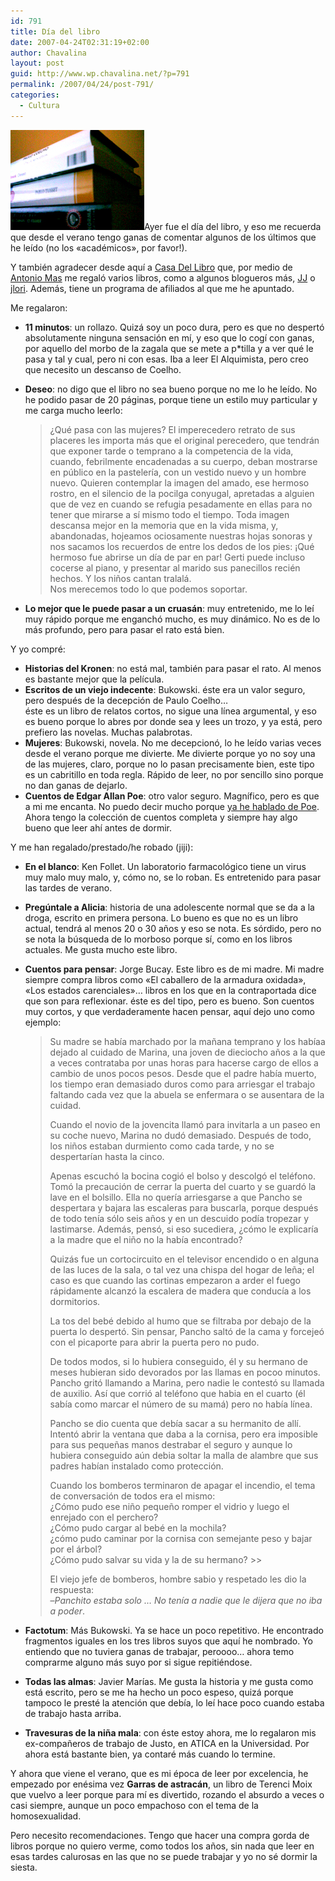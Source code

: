 ```yaml
---
id: 791
title: Día del libro
date: 2007-04-24T02:31:19+02:00
author: Chavalina
layout: post
guid: http://www.wp.chavalina.net/?p=791
permalink: /2007/04/24/post-791/
categories:
  - Cultura
---
```

<img class="imgizqda" src="/imagenes/fotos/dia-del-libro-07.jpg" alt="Casa Del Libro me regaló estos cuatro hace un par de meses" />Ayer fue el día del libro, y eso me recuerda que desde el verano tengo ganas de comentar algunos de los últimos que he leído (no los «académicos», por favor!).

Y también agradecer desde aquí a [Casa Del Libro](http://www.casadellibro.com/homeAfiliado?ca=1467) que, por medio de [Antonio Mas](http://trabajarsinconexion.com/) me regaló varios libros, como a algunos blogueros más, [JJ](http://atalaya.blogalia.com/historias/45981) o [jlori](http://www.ecuaderno.com/2006/12/07/diccionario-combinatorio-practico-del-espanol-contemporaneo/). Además, tiene un programa de afiliados al que me he apuntado.

Me regalaron:

  * **11 minutos**: un rollazo. Quizá soy un poco dura, pero es que no despertó absolutamente ninguna sensación en mí, y eso que lo cogí con ganas, por aquello del morbo de la zagala que se mete a p*tilla y a ver qué le pasa y tal y cual, pero ni con esas. Iba a leer El Alquimista, pero creo que necesito un descanso de Coelho. 
  * **Deseo**: no digo que el libro no sea bueno porque no me lo he leído. No he podido pasar de 20 páginas, porque tiene un estilo muy particular y me carga mucho leerlo:  
    > ¿Qué pasa con las mujeres? El imperecedero retrato de sus placeres les importa más que el original perecedero, que tendrán que exponer tarde o temprano a la competencia de la vida, cuando, febrilmente encadenadas a su cuerpo, deban mostrarse en público en la pastelería, con un vestido nuevo y un hombre nuevo. Quieren contemplar la imagen del amado, ese hermoso rostro, en el silencio de la pocilga conyugal, apretadas a alguien que de vez en cuando se refugia pesadamente en ellas para no tener que mirarse a sí mismo todo el tiempo. Toda imagen descansa mejor en la memoria que en la vida misma, y, abandonadas, hojeamos ociosamente nuestras hojas sonoras y nos sacamos los recuerdos de entre los dedos de los pies: ¡Qué hermoso fue abrirse un día de par en par! Gerti puede incluso cocerse al piano, y presentar al marido sus panecillos recién hechos. Y los niños cantan tralalá.  
    > Nos merecemos todo lo que podemos soportar. 

  * **Lo mejor que le puede pasar a un cruasán**: muy entretenido, me lo leí muy rápido porque me enganchó mucho, es muy dinámico. No es de lo más profundo, pero para pasar el rato está bien. 

Y yo compré: 

  * **Historias del Kronen**: no está mal, también para pasar el rato. Al menos es bastante mejor que la película. 
  * **Escritos de un viejo indecente**: Bukowski. éste era un valor seguro, pero después de la decepción de Paulo Coelho…  
    éste es un libro de relatos cortos, no sigue una línea argumental, y eso es bueno porque lo abres por donde sea y lees un trozo, y ya está, pero prefiero las novelas. Muchas palabrotas.
  * **Mujeres**: Bukowski, novela. No me decepcionó, lo he leído varias veces desde el verano porque me divierte. Me divierte porque yo no soy una de las mujeres, claro, porque no lo pasan precisamente bien, este tipo es un cabritillo en toda regla. Rápido de leer, no por sencillo sino porque no dan ganas de dejarlo. 
  * **Cuentos de Edgar Allan Poe**: otro valor seguro. Magnífico, pero es que a mi me encanta. No puedo decir mucho porque [ya he hablado de Poe](http://chavalina.net/comentar.php?idpost=20&q=poe). Ahora tengo la colección de cuentos completa y siempre hay algo bueno que leer ahí antes de dormir. 

Y me han regalado/prestado/he robado (jiji): 

  * **En el blanco**: Ken Follet. Un laboratorio farmacológico tiene un virus muy malo muy malo, y, cómo no, se lo roban. Es entretenido para pasar las tardes de verano. 
  * **Pregúntale a Alicia**: historia de una adolescente normal que se da a la droga, escrito en primera persona. Lo bueno es que no es un libro actual, tendrá al menos 20 o 30 años y eso se nota. Es sórdido, pero no se nota la búsqueda de lo morboso porque sí, como en los libros actuales. Me gusta mucho este libro. 
  * **Cuentos para pensar**: Jorge Bucay. Este libro es de mi madre. Mi madre siempre compra libros como «El caballero de la armadura oxidada», «Los estados carenciales»… libros en los que en la contraportada dice que son para reflexionar. éste es del tipo, pero es bueno. Son cuentos muy cortos, y que verdaderamente hacen pensar, aquí dejo uno como ejemplo:  
    > Su madre se había marchado por la mañana temprano y los habíaa dejado al cuidado de Marina, una joven de dieciocho años a la que a veces contrataba por unas horas para hacerse cargo de ellos a cambio de unos pocos pesos. Desde que el padre había muerto, los tiempo eran demasiado duros como para arriesgar el trabajo faltando cada vez que la abuela se enfermara o se ausentara de la cuidad.
    > 
    > Cuando el novio de la jovencita llamó para invitarla a un paseo en su coche nuevo, Marina no dudó demasiado. Después de todo, los niños estaban durmiento como cada tarde, y no se despertarían hasta la cinco.
    > 
    > Apenas escuchó la bocina cogió el bolso y descolgó el teléfono. Tomó la precaución de cerrar la puerta del cuarto y se guardó la lave en el bolsillo. Ella no quería arriesgarse a que Pancho se despertara y bajara las escaleras para buscarla, porque después de todo tenía sólo seis años y en un descuido podía tropezar y lastimarse. Además, pensó, si eso sucediera, ¿cómo le explicaría a la madre que el niño no la había encontrado?
    > 
    > Quizás fue un cortocircuito en el televisor encendido o en alguna de las luces de la sala, o tal vez una chispa del hogar de leña; el caso es que cuando las cortinas empezaron a arder el fuego rápidamente alcanzó la escalera de madera que conducía a los dormitorios.
    > 
    > La tos del bebé debido al humo que se filtraba por debajo de la puerta lo despertó. Sin pensar, Pancho saltó de la cama y forcejeó con el picaporte para abrir la puerta pero no pudo.
    > 
    > De todos modos, si lo hubiera conseguido, él y su hermano de meses hubieran sido devorados por las llamas en pocoo minutos. Pancho gritó llamando a Marina, pero nadie le contestó su llamada de auxilio. Así que corrió al teléfono que habia en el cuarto (él sabía como marcar el número de su mamá) pero no había línea.
    > 
    > Pancho se dio cuenta que debía sacar a su hermanito de allí. Intentó abrir la ventana que daba a la cornisa, pero era imposible para sus pequeñas manos destrabar el seguro y aunque lo hubiera conseguido aún debia soltar la malla de alambre que sus padres habían instalado como protección.
    > 
    > Cuando los bomberos terminaron de apagar el incendio, el tema de conversación de todos era el mismo:  
    > ¿Cómo pudo ese niño pequeño romper el vidrio y luego el enrejado con el perchero?  
    > ¿Cómo pudo cargar al bebé en la mochila?  
    > ¿cómo pudo caminar por la cornisa con semejante peso y bajar por el árbol?  
    > ¿Cómo pudo salvar su vida y la de su hermano? >> 
    > 
    > El viejo jefe de bomberos, hombre sabio y respetado les dio la respuesta:  
    > &#8211;_Panchito estaba solo … No tenía a nadie que le dijera que no iba a poder_. 

  * **Factotum**: Más Bukowski. Ya se hace un poco repetitivo. He encontrado fragmentos iguales en los tres libros suyos que aquí he nombrado. Yo entiendo que no tuviera ganas de trabajar, peroooo… ahora temo comprarme alguno más suyo por si sigue repitiéndose. 
  * **Todas las almas**: Javier Marías. Me gusta la historia y me gusta como está escrito, pero se me ha hecho un poco espeso, quizá porque tampoco le presté la atención que debía, lo leí hace poco cuando estaba de trabajo hasta arriba. 
  * **Travesuras de la niña mala**: con éste estoy ahora, me lo regalaron mis ex-compañeros de trabajo de Justo, en ATICA en la Universidad. Por ahora está bastante bien, ya contaré más cuando lo termine. 

Y ahora que viene el verano, que es mi época de leer por excelencia, he empezado por enésima vez **Garras de astracán**, un libro de Terenci Moix que vuelvo a leer porque para mí es divertido, rozando el absurdo a veces o casi siempre, aunque un poco empachoso con el tema de la homosexualidad. 

Pero necesito recomendaciones. Tengo que hacer una compra gorda de libros porque no quiero verme, como todos los años, sin nada que leer en esas tardes calurosas en las que no se puede trabajar y yo no sé dormir la siesta.